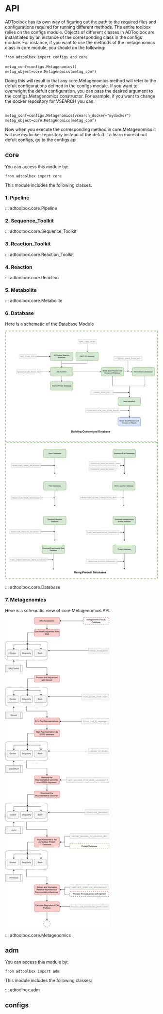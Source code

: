 # API

ADToolbox has its own way of figuring out the path to the required files and configurations required for running different methods. The entire toolbox relies on the configs module. Objects of different classes in ADToolbox are instantiated by an instance
of the corresponding class in the configs module. For instance, if you want to use the methods of the metagenomics class in core module, you should do the following:

```
from adtoolbox import configs and core

metag_conf=configs.Metagenomics() 
metag_object=core.Metagenomics(metag_conf)

```

Doing this will result in that any core.Metagenomics method will refer to the defult configurations defined in the configs module. If you want to overwright the defult configuration, you can pass the desired argument to the configs.Metagenomics constructor. For example, if you want to change the docker repository for VSEARCH
you can:

```

metag_conf=configs.Metagenomics(vsearch_docker="mydocker") 
metag_object=core.Metagenomics(metag_conf)

```

Now when you execute the corresponding method in core.Metagenomics it will use mydocker repository instead of the defult. To learn more about defult configs, go to the configs api.

## core
You can access this module by:

```
from adtoolbox import core 

```
This module includes the following classes:


### 1. Pipeline

::: adtoolbox.core.Pipeline

### 2. Sequence_Toolkit 

::: adtoolbox.core.Sequence_Toolkit

### 3. Reaction_Toolkit

::: adtoolbox.core.Reaction_Toolkit

### 4. Reaction

::: adtoolbox.core.Reaction

### 5. Metabolite

::: adtoolbox.core.Metabolite

### 6. Database

Here is a schematic of the Database Module

![database](Database.svg)

::: adtoolbox.core.Database

### 7. Metagenomics

Here is a schematic view of core.Metagenomics API:

![schema](Metagenomics.svg)

::: adtoolbox.core.Metagenomics


## adm

You can access this module by:

```
from adtoolbox import adm 

```
This module includes the following classes:

::: adtoolbox.adm

## configs
